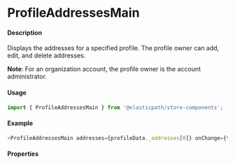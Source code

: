 # ProfileAddressesMain

#### Description

Displays the addresses for a specified profile. The profile owner can add, edit, and delete addresses.

**Note**: For an organization account, the profile owner is the account administrator.

#### Usage

```js
import { ProfileAddressesMain } from '@elasticpath/store-components';
```

#### Example

```js
<ProfileAddressesMain addresses={profileData._addresses[0]} onChange={this.fetchProfileData} onAddNewAddress={this.handleNewAddress} onEditAddress={this.handleEditAddress} />
```

#### Properties

<!-- PROPS -->
